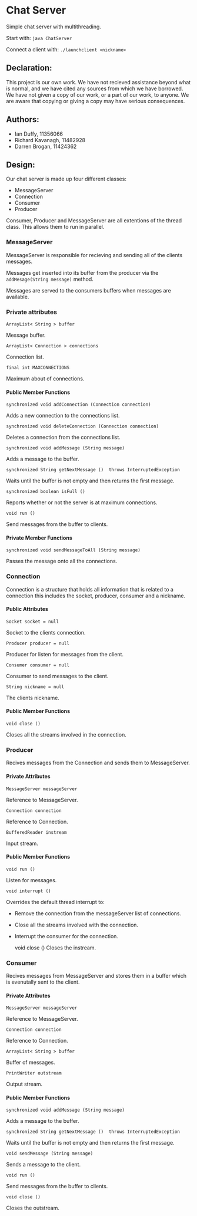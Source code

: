 Chat Server
===========

Simple chat server with multithreading.

Start with:
```java ChatServer```

Connect a client with:
```./launchclient <nickname>```

Declaration:
------------
This project is our own work. We have not recieved assistance beyond what is
normal, and we have cited any sources from which we have borrowed. We have
not given a copy of our work, or a part of our work, to anyone. We are aware
that copying or giving a copy may have serious consequences.

Authors:
---------

 - Ian Duffy, 11356066
 - Richard Kavanagh, 11482928
 - Darren Brogan, 11424362

Design:
-------

Our chat server is made up four different classes:

 - MessageServer
 - Connection
 - Consumer
 - Producer

Consumer, Producer and MessageServer are all extentions of the thread class.
This allows them to run in parallel.

### MessageServer

MessageServer is responsible for recieving and sending all of the clients
messages.

Messages get inserted into its buffer from the producer via the
```addMesage(String message)``` method.

Messages are served to the consumers buffers when messages are available.

### Private attributes
    ArrayList< String > buffer
Message buffer. 

    ArrayList< Connection > connections
Connection list. 

    final int MAXCONNECTIONS
Maximum about of connections. 

#### Public Member Functions
    synchronized void addConnection (Connection connection)
Adds a new connection to the connections list. 

    synchronized void deleteConnection (Connection connection)
Deletes a connection from the connections list. 
    
    synchronized void addMessage (String message)
Adds a message to the buffer. 

    synchronized String getNextMessage ()  throws InterruptedException 
Waits until the buffer is not empty and then returns the first message. 

    synchronized boolean isFull ()
Reports whether or not the server is at maximum connections. 

    void run ()
Send messages from the buffer to clients. 

#### Private Member Functions
    synchronized void sendMessageToAll (String message)
Passes the message onto all the connections. 

### Connection

Connection is a structure that holds all information that is related to a
connection this includes the socket, producer, consumer and a nickname.

#### Public Attributes
    Socket socket = null
Socket to the clients connection. 

    Producer producer = null
Producer for listen for messages from the client. 

    Consumer consumer = null
Consumer to send messages to the client. 

    String nickname = null
The clients nickname. 

#### Public Member Functions
    void close ()
Closes all the streams involved in the connection. 

### Producer

Recives messages from the Connection and sends them to MessageServer.

#### Private Attributes
    MessageServer messageServer
Reference to MessageServer. 

    Connection connection
Reference to Connection. 

    BufferedReader instream
Input stream. 

#### Public Member Functions
    void run ()
Listen for messages. 

    void interrupt ()
Overrides the default thread interrupt to:

 - Remove the connection from the messageServer list of connections.
 - Close all the streams involved with the connection.
 - Interrupt the consumer for the connection.

    void close ()
Closes the instream. 

### Consumer 

Recives messages from MessageServer and stores them in a buffer which is
evenutally sent to the client.

#### Private Attributes
    MessageServer messageServer
Reference to MessageServer. 

    Connection connection
Reference to Connection. 

    ArrayList< String > buffer
Buffer of messages. 

    PrintWriter outstream
Output stream. 

#### Public Member Functions
    synchronized void addMessage (String message)
Adds a message to the buffer. 

    synchronized String getNextMessage ()  throws InterruptedException 
Waits until the buffer is not empty and then returns the first message. 

    void sendMessage (String message)
Sends a message to the client. 

    void run ()
Send messages from the buffer to clients. 

    void close ()
Closes the outstream.
